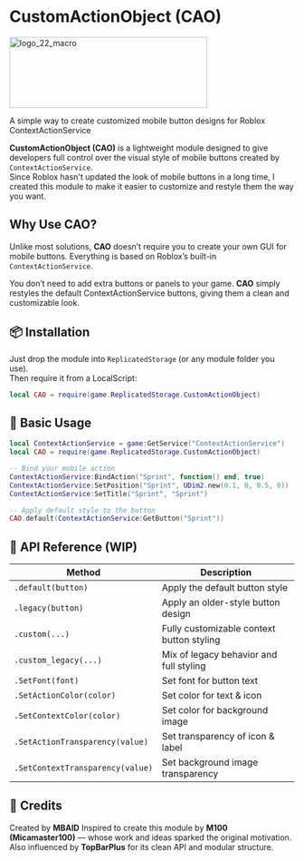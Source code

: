 # CustomActionObject (CAO)

<img width="349" height="125" alt="logo_22_macro" src="https://github.com/user-attachments/assets/6ca7a63a-7bd7-4cac-9caf-3f2a9f4d9ee1" />

A simple way to create customized mobile button designs for Roblox ContextActionService

**CustomActionObject (CAO)** is a lightweight module designed to give developers full control over the visual style of mobile buttons created by `ContextActionService`.  
Since Roblox hasn't updated the look of mobile buttons in a long time, I created this module to make it easier to customize and restyle them the way you want.

## Why Use CAO?
Unlike most solutions, **CAO** doesn’t require you to create your own GUI for mobile buttons.
Everything is based on Roblox’s built-in `ContextActionService`.

You don’t need to add extra buttons or panels to your game.
**CAO** simply restyles the default ContextActionService buttons, giving them a clean and customizable look.

## 📦 Installation

Just drop the module into `ReplicatedStorage` (or any module folder you use).  
Then require it from a LocalScript:

```lua
local CAO = require(game.ReplicatedStorage.CustomActionObject)
```
## 🔧 Basic Usage
```lua
local ContextActionService = game:GetService("ContextActionService")
local CAO = require(game.ReplicatedStorage.CustomActionObject)

-- Bind your mobile action
ContextActionService:BindAction("Sprint", function() end, true)
ContextActionService:SetPosition("Sprint", UDim2.new(0.1, 0, 0.5, 0))
ContextActionService:SetTitle("Sprint", "Sprint")

-- Apply default style to the button
CAO.default(ContextActionService:GetButton("Sprint"))
```

## 📄 API Reference (WIP)

| Method                           | Description                               |
| -------------------------------- | ----------------------------------------- |
| `.default(button)`               | Apply the default button style            |
| `.legacy(button)`                | Apply an older-style button design        |
| `.custom(...)`                   | Fully customizable context button styling |
| `.custom_legacy(...)`            | Mix of legacy behavior and full styling   |
| `.SetFont(font)`                 | Set font for button text                  |
| `.SetActionColor(color)`         | Set color for text & icon                 |
| `.SetContextColor(color)`        | Set color for background image            |
| `.SetActionTransparency(value)`  | Set transparency of icon & label          |
| `.SetContextTransparency(value)` | Set background image transparency         |


## 💬 Credits
Created by **MBAID**
Inspired to create this module by **M100 (Micamaster100)** — whose work and ideas sparked the original motivation.
Also influenced by **TopBarPlus** for its clean API and modular structure.
